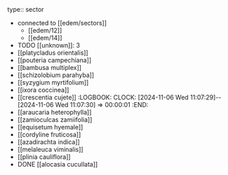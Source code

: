 type:: sector

- connected to [[edem/sectors]]
	- [[edem/12]]
	- [[edem/14]]
- TODO [[unknown]]: 3
- [[platycladus orientalis]]
- [[pouteria campechiana]]
- [[bambusa multiplex]]
- [[schizolobium parahyba]]
- [[syzygium myrtifolium]]
- [[ixora coccinea]]
- [[crescentia cujete]]
  :LOGBOOK:
  CLOCK: [2024-11-06 Wed 11:07:29]--[2024-11-06 Wed 11:07:30] =>  00:00:01
  :END:
- [[araucaria heterophylla]]
- [[zamioculcas zamiifolia]]
- [[equisetum hyemale]]
- [[cordyline fruticosa]]
- [[azadirachta indica]]
- [[melaleuca viminalis]]
- [[plinia cauliflora]]
- DONE [[alocasia cucullata]]
